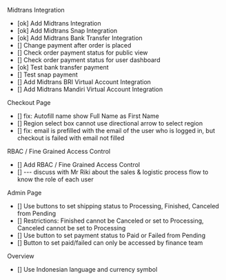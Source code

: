 
Midtrans Integration
- [ok] Add Midtrans Integration
- [ok] Add Midtrans Snap Integration
- [ok] Add Midtrans Bank Transfer Integration
- [] Change payment after order is placed
- [] Check order payment status for public view
- [] Check order payment status for user dashboard
- [ok] Test bank transfer payment
- [] Test snap payment
- [] Add Midtrans BRI Virtual Account Integration
- [] Add Midtrans Mandiri Virtual Account Integration

Checkout Page
- [] fix: Autofill name show Full Name as First Name
- [] Region select box cannot use directional arrow to select region
- [] fix: email is prefilled with the email of the user who is logged in, but checkout is failed with email not filled

RBAC / Fine Grained Access Control
- [] Add RBAC / Fine Grained Access Control
- [] --- discuss with Mr Riki about the sales & logistic process flow to know the role of each user

Admin Page
- [] Use buttons to set shipping status to Processing, Finished, Canceled from Pending
- [] Restrictions: Finished cannot be Canceled or set to Processing, Canceled cannot be set to Processing
- [] Use button to set payment status to Paid or Failed from Pending
- [] Button to set paid/failed can only be accessed by finance team

Overview
- [] Use Indonesian language and currency symbol